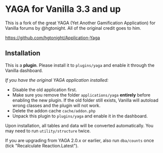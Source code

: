 # YAGA for Vanilla 3.3 and up

This is a fork of the great YAGA (Yet Another Gamification Application) for Vanilla forums by @hgtonight.
All of the original credit goes to him.

https://github.com/hgtonight/Application-Yaga

## Installation

This is a **plugin**.
Please install it to `plugins/yaga` and enable it through the Vanilla dashboard.

_If you have the original YAGA application installed:_

- Disable the old application first.
- Make sure you remove the folder `applications/yaga` **entirely** before enabling the new plugin.
  If the old folder still exists, Vanilla will autoload wrong classes and the plugin will not work.
- Delete the addon cache `cache/addon.php`
- Unpack this plugin to `plugins/yaga` and enable it in the dashboard.

Upon installation, all tables and data will be converted automatically.
You may need to run `utility/structure` twice.

If you are upgrading from YAGA 2.0.x or earlier, also run `dba/counts` once (tick "Recalculate Reaction.Latest").
